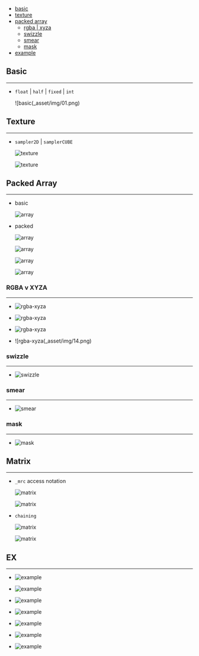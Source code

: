 * [basic](#basic)
* [texture](#texture)
* [packed array](#array)
    * [rgba | xyza](#rgba-xyza)
    * [swizzle](#swizzle)
    * [smear](#smear)
    * [mask](#mask)
* [example](#example)

## Basic <a name="basic"></a>

---

* `float` | `half` | `fixed` | `int`

    ![basic(_asset/img/01.png)

## Texture <a name="texture"></a>

---

* `sampler2D` | `samplerCUBE`

    ![texture](_asset/img/02.png)

    ![texture](_asset/img/03.png)

## Packed Array <a name="array"></a>

---

* basic

    ![array](_asset/img/07.png)

* packed

    ![array](_asset/img/02.png)

    ![array](_asset/img/03.png)

    ![array](_asset/img/05.png)

    ![array](_asset/img/06.png)

### RGBA v XYZA <a name="rgba-xyza"></a>

---

* ![rgba-xyza](_asset/img/10.png)

* ![rgba-xyza](_asset/img/11.png)

* ![rgba-xyza](_asset/img/13.png)

* ![rgba-xyza(_asset/img/14.png)

### swizzle <a name="swizzle"></a>

---

* ![swizzle](_asset/img/16.png)

### smear <a name="smear"></a>

---

* ![smear](_asset/img/18.png)

### mask <a name="mask"></a>

---

* ![mask](_asset/img/19.png)

## Matrix <a name="matrix"></a>

---

* `_mrc` access notation

    ![matrix](_asset/img/22.png)

    ![matrix](_asset/img/23.png)

* `chaining`

    ![matrix](_asset/img/26.png)

    ![matrix](_asset/img/27.png)

## EX <a name="example"></a>

---

* ![example](_asset/img/30.png)

* ![example](_asset/img/29.png)

* ![example](_asset/img/32.png)

* ![example](_asset/img/33.png)

* ![example](_asset/img/34.png)

* ![example](_asset/img/35.png)

* ![example](_asset/img/36.png)